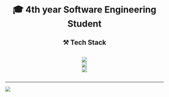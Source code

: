 <!-- # 👋 About Me: -->

<h1 align="center">🎓 4th year Software Engineering Student</h1>
<h2 align="center">⚒️ Tech Stack</h2>
<br/>
<div align="center">
    <img src="https://skillicons.dev/icons?i=java,javascript,typescript,swift,react,c" /><br>
    <img src="https://skillicons.dev/icons?i=nodejs,express,mongodb,mysql,postgresql,docker,git" /><br>
    <img src="https://skillicons.dev/icons?i=html,css,php" /><br>
</div>

<br/>



---
[![](https://visitcount.itsvg.in/api?id=moritzmuescher&icon=0&color=0)](https://visitcount.itsvg.in)

<!-- Proudly created with GPRM ( https://gprm.itsvg.in ) -->
